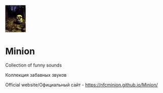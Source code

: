 <img src="https://github.com/nfcminion/minionGorlovoi/blob/main/minion_image.jpg" width="64" />

# Minion

Collection of funny sounds

Коллекция забавных звуков

Official website/Официальный сайт - https://nfcminion.github.io/Minion/
